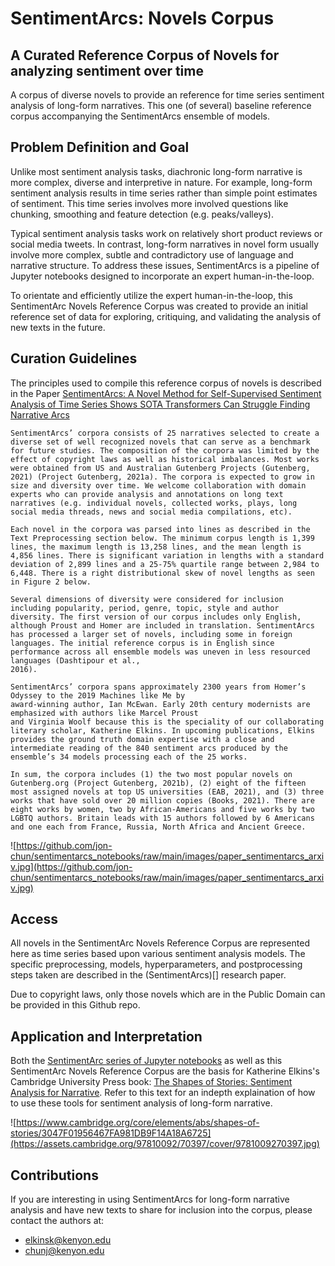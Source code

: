 # **SentimentArcs: Novels Corpus**
## **A Curated Reference Corpus of Novels for analyzing sentiment over time**


A corpus of diverse novels to provide an reference for time series sentiment analysis of long-form narratives. This one (of several) baseline reference corpus accompanying the SentimentArcs ensemble of models.


## **Problem Definition and Goal**

Unlike most sentiment analysis tasks, diachronic long-form narrative is more complex, diverse and interpretive in nature. For example, long-form sentiment analysis results in time series rather than simple point estimates of sentiment. This time series involves more involved questions like chunking, smoothing and feature detection (e.g. peaks/valleys).

Typical sentiment analysis tasks work on relatively short product reviews or social media tweets. In contrast, long-form narratives in novel form usually involve more complex, subtle and contradictory use of language and narrative structure. To address these issues, SentimentArcs is a pipeline of Jupyter notebooks designed to incorporate an expert human-in-the-loop.

To orientate and efficiently utilize the expert human-in-the-loop, this SentimentArc Novels Reference Corpus was created to provide an initial reference set of data for exploring, critiquing, and validating the analysis of new texts in the future.

## **Curation Guidelines**

The principles used to compile this reference corpus of novels is described in the Paper [SentimentArcs: A Novel Method for Self-Supervised Sentiment Analysis of Time Series Shows SOTA Transformers Can Struggle Finding Narrative Arcs](https://arxiv.org/abs/2110.09454)

```
SentimentArcs’ corpora consists of 25 narratives selected to create a diverse set of well recognized novels that can serve as a benchmark for future studies. The composition of the corpora was limited by the effect of copyright laws as well as historical imbalances. Most works were obtained from US and Australian Gutenberg Projects (Gutenberg, 2021) (Project Gutenberg, 2021a). The corpora is expected to grow in size and diversity over time. We welcome collaboration with domain experts who can provide analysis and annotations on long text narratives (e.g. individual novels, collected works, plays, long social media threads, news and social media compilations, etc).

Each novel in the corpora was parsed into lines as described in the Text Preprocessing section below. The minimum corpus length is 1,399 lines, the maximum length is 13,258 lines, and the mean length is 4,856 lines. There is significant variation in lengths with a standard deviation of 2,899 lines and a 25-75% quartile range between 2,984 to 6,448. There is a right distributional skew of novel lengths as seen in Figure 2 below.

Several dimensions of diversity were considered for inclusion including popularity, period, genre, topic, style and author diversity. The first version of our corpus includes only English, although Proust and Homer are included in translation. SentimentArcs has processed a larger set of novels, including some in foreign languages. The initial reference corpus is in English since performance across all ensemble models was uneven in less resourced languages (Dashtipour et al.,
2016).

SentimentArcs’ corpora spans approximately 2300 years from Homer’s Odyssey to the 2019 Machines like Me by
award-winning author, Ian McEwan. Early 20th century modernists are emphasized with authors like Marcel Proust
and Virginia Woolf because this is the speciality of our collaborating literary scholar, Katherine Elkins. In upcoming publications, Elkins provides the ground truth domain expertise with a close and intermediate reading of the 840 sentiment arcs produced by the ensemble’s 34 models processing each of the 25 works.

In sum, the corpora includes (1) the two most popular novels on Gutenberg.org (Project Gutenberg, 2021b), (2) eight of the fifteen most assigned novels at top US universities (EAB, 2021), and (3) three works that have sold over 20 million copies (Books, 2021). There are eight works by women, two by African-Americans and five works by two LGBTQ authors. Britain leads with 15 authors followed by 6 Americans and one each from France, Russia, North Africa and Ancient Greece.
```

![https://github.com/jon-chun/sentimentarcs_notebooks/raw/main/images/paper_sentimentarcs_arxiv.jpg](https://github.com/jon-chun/sentimentarcs_notebooks/raw/main/images/paper_sentimentarcs_arxiv.jpg)

## **Access**

All novels in the SentimentArc Novels Reference Corpus are represented here as time series based upon various sentiment analysis models. The specific preprocessing, models, hyperparameters, and postprocessing steps taken are described in the (SentimentArcs)[] research paper. 

Due to copyright laws, only those novels which are in the Public Domain can be provided in this Github repo.

## **Application and Interpretation**

Both the [SentimentArc series of Jupyter notebooks](https://github.com/jon-chun/sentimentarcs_notebooks) as well as this SentimentArc Novels Reference Corpus are the basis for Katherine Elkins's Cambridge University Press book: [The Shapes of Stories: Sentiment Analysis for Narrative](https://www.cambridge.org/core/elements/abs/shapes-of-stories/3047F01956467FA981DB9F14A18A6725). Refer to this text for an indepth explaination of how to use these tools for sentiment analysis of long-form narrative.

![https://www.cambridge.org/core/elements/abs/shapes-of-stories/3047F01956467FA981DB9F14A18A6725](https://assets.cambridge.org/97810092/70397/cover/9781009270397.jpg)
## **Contributions**

If you are interesting in using SentimentArcs for long-form narrative analysis and have new texts to share for inclusion into the corpus, please contact the authors at:

* elkinsk@kenyon.edu
* chunj@kenyon.edu

